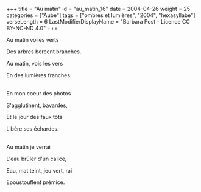+++
title = "Au matin"
id = "au_matin_16"
date = 2004-04-26
weight = 25
categories = ["Aube"]
tags = ["ombres et lumières", "2004", "hexasyllabe"]
verseLength = 6
LastModifierDisplayName = "Barbara Post - Licence CC BY-NC-ND 4.0"
+++

Au matin voiles verts

Des arbres bercent branches.

Au matin, vois les vers

En des lumières franches.

 \
En mon coeur des photos

S'agglutinent, bavardes,

Et le jour des faux tôts

Libère ses échardes.

 \
Au matin je verrai

L'eau brûler d'un calice,

Eau, mat teint, jeu vert, rai

Epoustouflent prémice.
